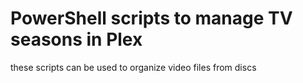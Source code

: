 # PowerShell scripts to manage TV seasons in Plex

these scripts can be used to organize video files from discs
